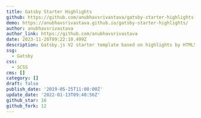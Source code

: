 ```yaml
---
title: Gatsby Starter Highlights
github: https://github.com/anubhavsrivastava/gatsby-starter-highlights
demo: https://anubhavsrivastava.github.io/gatsby-starter-highlights/
author: anubhavsrivastava
author_link: https://github.com/anubhavsrivastava
date: 2023-11-26T09:22:10.499Z
description: Gatsby.js V2 starter template based on highlights by HTML5 UP
ssg:
  - Gatsby
css:
  - SCSS
cms: []
category: []
draft: false
publish_date: '2019-05-25T11:08:00Z'
update_date: '2022-01-13T09:40:56Z'
github_star: 16
github_fork: 12
---
```

